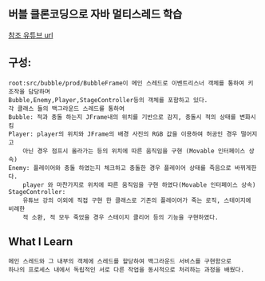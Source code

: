 ## 버블 클론코딩으로 자바 멀티스레드 학습
<a href="https://www.youtube.com/watch?v=5Zh7P-9qFO0&list=PL93mKxaRDidGqGOsNQ1DqTwB0xA_ON-nY"> 참조 유튜브 url </a>

## 구성:
```text
root:src/bubble/prod/BubbleFrame이 메인 스레드로 이벤트리스너 객체를 통하여 키 조작을 담당하며
Bubble,Enemy,Player,StageController등의 객체를 포함하고 있다.
각 클래스 들의 백그라운드 스레드를 통하여
Bubble: 적과 충돌 하는지 JFrame내의 위치를 기반으로 감지, 충돌시 적의 상태를 변화시킴
Player: player의 위치와 JFrame의 배경 사진의 RGB 값을 이용하여 허공인 경우 떨어지고
    아닌 경우 점프시 올라가는 등의 위치에 따른 움직임을 구현 (Movable 인터페이스 상속)
Enemy: 플레이어와 충돌 하였는지 체크하고 충돌한 경우 플레이어 상태를 죽음으로 바뀌게한다.
    player 와 마찬가지로 위치에 따른 움직임을 구현 하였다(Movable 인터페이스 상속)
StageController:
    유튜브 강의 이외에 직접 구현 한 클래스로 기존의 플레이어가 죽는 로직, 스테이지에 비례한 
    적 소환, 적 모두 죽었을 경우 스테이지 클리어 등의 기능을 구현하였다.
```
## What I Learn
```text
메인 스레드와 그 내부의 객체에 스레드를 할당하여 백그라운드 서비스를 구현함으로
하나의 프로세스 내에서 독립적인 서로 다른 작업을 동시적으로 처리하는 과정을 배웠다.
```
